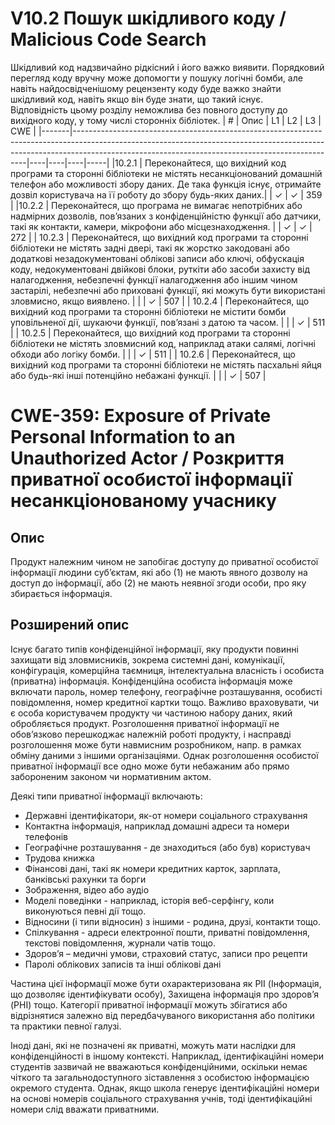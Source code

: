 # V10.2 Пошук шкідливого коду / Malicious Code Search
Шкідливий код надзвичайно рідкісний і його важко виявити. Порядковий перегляд коду вручну може допомогти у пошуку логічні бомби, але навіть найдосвідченішому рецензенту коду буде важко знайти шкідливий код, навіть якщо він буде знати, що такий існує.
</br> Відповідність цьому розділу неможлива без повного доступу до вихідного коду, у тому числі сторонніх бібліотек.
| #     | Опис                                                                                                                                                                                                                  | L1 | L2 | L3 | CWE | 
|-------|------------------------------------------------------------------------------------------------------------------------------------------------------------------------------------------------------------------------------|----|----|----|-----|
|10.2.1 | Переконайтеся, що вихідний код програми та сторонні бібліотеки  не містять несанкціонований домашній телефон або можливості збору даних. Де така функція існує, отримайте дозвіл користувача на її роботу до збору будь-яких даних.|    | ✓  | ✓  | 359 |
|10.2.2 | Переконайтеся, що програма не вимагає непотрібних або надмірних дозволів, пов’язаних з конфіденційністю функції або датчики, такі як контакти, камери, мікрофони або місцезнаходження. |    | ✓  | ✓  | 272 | 
| 10.2.3 | Переконайтеся, що вихідний код програми та сторонні бібліотеки не містять задні двері, такі як жорстко закодовані або додаткові незадокументовані облікові записи або ключі, обфускація коду, недокументовані двійкові блоки, руткіти або засоби захисту від налагодження, небезпечні функції налагодження або іншим чином застарілі, небезпечні або приховані функції, які можуть бути використані зловмисно, якщо виявлено.                                                                                                                      |    |   | ✓  | 507 |
| 10.2.4 | Переконайтеся, що вихідний код програми та сторонні бібліотеки не містити бомби уповільненої дії, шукаючи функції, пов’язані з датою та часом.                                                                                                                  |    |   | ✓  | 511 |
| 10.2.5 | Переконайтеся, що вихідний код програми та сторонні бібліотеки не містять зловмисний код, наприклад атаки салямі, логічні обходи або логіку бомби.                                                                                                                 |    |   | ✓  | 511 |
| 10.2.6 | Переконайтеся, що вихідний код програми та сторонні бібліотеки не містять пасхальні яйця або будь-які інші потенційно небажані функції.                                              |    |   | ✓  | 507 |

# CWE-359: Exposure of Private Personal Information to an Unauthorized Actor / Розкриття приватної особистої інформації несанкціонованому учаснику

## Опис
Продукт належним чином не запобігає доступу до приватної особистої інформації людини суб’єктам, які або (1) не мають явного дозволу на доступ до інформації, або (2) не мають неявної згоди особи, про яку збирається інформація.
## Розширений опис
Існує багато типів конфіденційної інформації, яку продукти повинні захищати від зловмисників, зокрема системні дані, комунікації, конфігурація, комерційна таємниця, інтелектуальна власність і особиста (приватна) інформація. Конфіденційна особиста інформація може включати пароль, номер телефону, географічне розташування, особисті повідомлення, номер кредитної картки тощо. Важливо враховувати, чи є особа користувачем продукту чи частиною набору даних, який обробляється продукт. Розголошення приватної інформації не обов’язково перешкоджає належній роботі продукту, і насправді розголошення може бути навмисним розробником, напр. в рамках обміну даними з іншими організаціями. Однак розголошення особистої приватної інформації все одно може бути небажаним або прямо забороненим законом чи нормативним актом.

Деякі типи приватної інформації включають:

* Державні ідентифікатори, як-от номери соціального страхування
* Контактна інформація, наприклад домашні адреси та номери телефонів
* Географічне розташування - де знаходиться (або був) користувач
* Трудова книжка
* Фінансові дані, такі як номери кредитних карток, зарплата, банківські рахунки та борги
* Зображення, відео або аудіо
* Моделі поведінки - наприклад, історія веб-серфінгу, коли виконуються певні дії тощо.
* Відносини (і типи відносин) з іншими - родина, друзі, контакти тощо.
* Спілкування - адреси електронної пошти, приватні повідомлення, текстові повідомлення, журнали чатів тощо.
* Здоров’я – медичні умови, страховий статус, записи про рецепти
* Паролі облікових записів та інші облікові дані

Частина цієї інформації може бути охарактеризована як PII (Інформація, що дозволяє ідентифікувати особу), Захищена інформація про здоров’я (PHI) тощо. Категорії приватної інформації можуть збігатися або відрізнятися залежно від передбачуваного використання або політики та практики певної галузі.

Іноді дані, які не позначені як приватні, можуть мати наслідки для конфіденційності в іншому контексті. Наприклад, ідентифікаційні номери студентів зазвичай не вважаються конфіденційними, оскільки немає чіткого та загальнодоступного зіставлення з особистою інформацією окремого студента. Однак, якщо школа генерує ідентифікаційні номери на основі номерів соціального страхування учнів, тоді ідентифікаційні номери слід вважати приватними.
